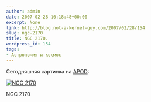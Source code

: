 ```yaml
---
author: admin
date: 2007-02-28 16:18:48+00:00
excerpt: None
link: http://blog.not-a-kernel-guy.com/2007/02/28/154
slug: ngc-2170
title: NGC 2170.
wordpress_id: 154
tags:
- Астрономия и космос
---
```


Сегодняшняя картинка на [APOD](http://antwrp.gsfc.nasa.gov/apod/ap070228.html):

[![NGC 2170](http://blog.not-a-kernel-guy.com/wp-content/uploads/2007/02/ngc2170_croman.thumbnail.jpg)](http://blog.not-a-kernel-guy.com/wp-content/uploads/2007/02/ngc2170_croman.jpg)

NGC 2170
